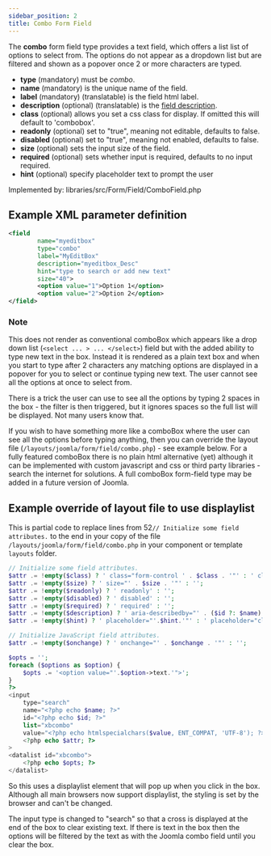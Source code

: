 ```yaml
---
sidebar_position: 2
title: Combo Form Field
---
```


The **combo** form field type provides a text field, which offers a list list of options to select from. The options do not appear as a dropdown list but are filtered and shown as a popover once 2 or more characters are typed.

- **type** (mandatory) must be *combo*.
- **name** (mandatory) is the unique name of the field.
- **label** (mandatory) (translatable) is the field html label.
- **description** (optional) (translatable) is the [field description](../standard-form-field-attributes.md#description).
- **class** (optional) allows you set a css class for display. If omitted this will default to 'combobox'.
- **readonly** (optional) set to "true", meaning not editable, defaults to false.
- **disabled** (optional) set to "true", meaning not enabled, defaults to false.
- **size** (optional) sets the input size of the field.
- **required** (optional) sets whether input is required, defaults to no input required.
- **hint** (optional) specify placeholder text to prompt the user

Implemented by: libraries/src/Form/Field/ComboField.php

## Example XML parameter definition

```xml
<field
        name="myeditbox" 
        type="combo" 
        label="MyEditBox" 
        description="myeditbox_Desc"
        hint="type to search or add new text"
        size="40">
        <option value="1">Option 1</option>
        <option value="2">Option 2</option>
</field>
```
### Note
This does not render as conventional comboBox which appears like a drop down list (`<select ... > ... </select>`) field but with the added ability to type new text in the box. Instead it is rendered as a plain text box and when you start to type after 2 characters any matching options are displayed in a popover for you to select or continue typing new text. The user cannot see all the options at once to select from.

There is a trick the user can use to see all the options by typing 2 spaces in the box - the filter is then triggered, but it ignores spaces so the full list will be displayed. Not many users know that.

If you wish to have something more like a comboBox where the user can see all the options before typing anything, then you can override the layout file (`/layouts/joomla/form/field/combo.php`) - see example below. For a fully featured comboBox there is no plain html alternative (yet) although it can be implemented with custom javascript and css or third party libraries - search the internet for solutions. A full comboBox form-field type may be added in a future version of Joomla. 

## Example override of layout file to use displaylist

This is partial code to replace lines from 52`// Initialize some field attributes.` to the end in your copy of the file `/layouts/joomla/form/field/combo.php` in your component or template `layouts` folder.

```php
// Initialize some field attributes.
$attr .= !empty($class) ? ' class="form-control ' . $class . '"' : ' class="form-control"';
$attr .= !empty($size) ? ' size="' . $size . '"' : '';
$attr .= !empty($readonly) ? ' readonly' : '';
$attr .= !empty($disabled) ? ' disabled' : '';
$attr .= !empty($required) ? ' required' : '';
$attr .= !empty($description) ? ' aria-describedby="' . ($id ?: $name) . '-desc"' : '';
$attr .= !empty($hint) ? ' placeholder="'.$hint.'"' : ' placeholder="click or type"';

// Initialize JavaScript field attributes.
$attr .= !empty($onchange) ? ' onchange="' . $onchange . '"' : '';

$opts = '';
foreach ($options as $option) {
    $opts .= '<option value="'.$option->text.'">';
}
?>
<input
    type="search"
    name="<?php echo $name; ?>"
    id="<?php echo $id; ?>"
    list="xbcombo"
    value="<?php echo htmlspecialchars($value, ENT_COMPAT, 'UTF-8'); ?>"
    <?php echo $attr; ?>
> 
<datalist id="xbcombo">
	<?php echo $opts; ?>
</datalist>
```
So this uses a displaylist element that will pop up when you click in the box. Although all main browsers now support displaylist, the styling is set by the browser and can't be changed. 

The input type is changed to "search" so that a cross is displayed at the end of the box to clear existing text. If there is text in the box then the options will be filtered by the text as with the Joomla combo  field until you clear the box.
